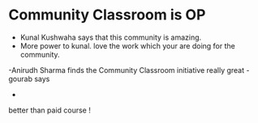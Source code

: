 

# Community Classroom is OP

- Kunal Kushwaha says that this community is amazing.
- More power to kunal. love the work which your are doing for the community.

-Anirudh Sharma finds the Community Classroom initiative really great
-gourab says 



-
better than paid course
!
